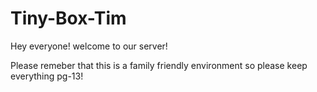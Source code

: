 # Tiny-Box-Tim

Hey everyone! welcome to our server!

Please remeber that this is a family friendly environment so please keep everything pg-13!
